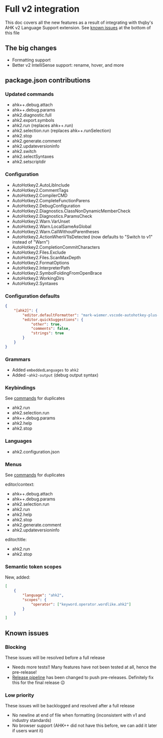 # Full v2 integration

This doc covers all the new features as a result of integrating with thqby's AHK v2 Language Support extension. See [known issues](#known-issues) at the bottom of this file

## The big changes

-   Formatting support
-   Better v2 IntelliSense support: rename, hover, and more

## package.json contributions

### Updated commands

-   ahk++.debug.attach
-   ahk++.debug.params
-   ahk2.diagnostic.full
-   ahk2.export.symbols
-   ahk2.run (replaces ahk++.run)
-   ahk2.selection.run (replaces ahk++.runSelection)
-   ahk2.stop
-   ahk2.generate.comment
-   ahk2.updateversioninfo
-   ahk2.switch
-   ahk2.selectSyntaxes
-   ahk2.setscriptdir

### Configuration

-   AutoHotkey2.AutoLibInclude
-   AutoHotkey2.CommentTags
-   AutoHotkey2.CompilerCMD
-   AutoHotkey2.CompleteFunctionParens
-   AutoHotkey2.DebugConfiguration
-   AutoHotkey2.Diagnostics.ClassNonDynamicMemberCheck
-   AutoHotkey2.Diagnostics.ParamsCheck
-   AutoHotkey2.Warn.VarUnset
-   AutoHotkey2.Warn.LocalSameAsGlobal
-   AutoHotkey2.Warn.CallWithoutParentheses
-   AutoHotkey2.ActionWhenV1IsDetected (now defaults to "Switch to v1" instead of "Warn")
-   AutoHotkey2.CompletionCommitCharacters
-   AutoHotkey2.Files.Exclude
-   AutoHotkey2.Files.ScanMaxDepth
-   AutoHotkey2.FormatOptions
-   AutoHotkey2.InterpreterPath
-   AutoHotkey2.SymbolFoldingFromOpenBrace
-   AutoHotkey2.WorkingDirs
-   AutoHotkey2.Syntaxes

### Configuration defaults

```json
{
    "[ahk2]": {
        "editor.defaultFormatter": "mark-wiemer.vscode-autohotkey-plus-plus",
        "editor.quickSuggestions": {
            "other": true,
            "comments": false,
            "strings": true
        }
    }
}
```

### Grammars

-   Added `embeddedLanguages` to `ahk2`
-   Added `~ahk2-output` (debug output syntax)

### Keybindings

See [commands](#commands) for duplicates

-   ahk2.run
-   ahk2.selection.run
-   ahk++.debug.params
-   ahk2.help
-   ahk2.stop

### Languages

-   ahk2.configuration.json

### Menus

See [commands](#commands) for duplicates

editor/context:

-   ahk++.debug.attach
-   ahk++.debug.params
-   ahk2.selection.run
-   ahk2.run
-   ahk2.help
-   ahk2.stop
-   ahk2.generate.comment
-   ahk2.updateversioninfo

editor/title:

-   ahk2.run
-   ahk2.stop

### Semantic token scopes

New, added:

```json
[
    {
        "language": "ahk2",
        "scopes": {
            "operator": ["keyword.operator.wordlike.ahk2"]
        }
    }
]
```

## Known issues

### Blocking

These issues will be resolved before a full release

-   Needs more tests!! Many features have not been tested at all, hence the pre-release!
-   [Release pipeline](../.github/workflows/deploy.yml) has been changed to push pre-releases. Definitely fix this for the final release 😉

### Low priority

These issues will be backlogged and resolved after a full release

-   No newline at end of file when formatting (inconsistent with v1 and industry standards)
-   No browser support (AHK++ did not have this before, we can add it later if users want it)
